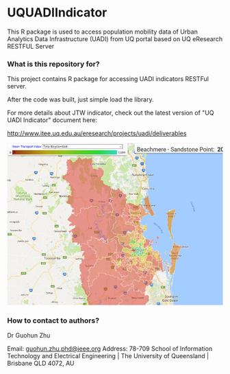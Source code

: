 # UQUADIIndicator
This R package is used to access population mobility data of Urban Analytics Data Infrastructure (UADI) from UQ portal based on UQ eResearch RESTFUL Server

### What is this repository for? ###

This project contains R package  for accessing UADI indicators RESTFul server. 

After the code was built, just simple load the library.


For more details about JTW indicator, check out the latest version of "UQ UADI Indicator" document here:


http://www.itee.uq.edu.au/eresearch/projects/uadi/deliverables



![UADI Indicator  activity  indicator  screenshot](assets/greenindicator.png)



### How to contact to authors? ###

Dr Guohun Zhu

Email:  guohun.zhu.phd@ieee.org
Address:    78-709      School of Information Technology and Electrical Engineering | The University of Queensland | Brisbane  QLD   4072,  AU
